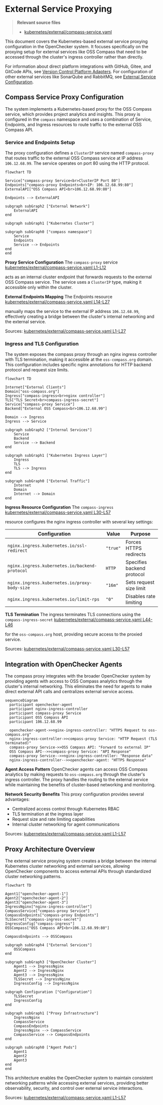 # External Service Proxying

> **Relevant source files**
> * [kubernetes/external/compass-service.yaml](https://github.com/Laniakea2012/openchecker/blob/1dbd85d0/kubernetes/external/compass-service.yaml)

This document covers the Kubernetes-based external service proxying configuration in the OpenChecker system. It focuses specifically on the proxying setup for external services like OSS Compass that need to be accessed through the cluster's ingress controller rather than directly.

For information about direct platform integrations with GitHub, Gitee, and GitCode APIs, see [Version Control Platform Adapters](/Laniakea2012/openchecker/5.1-version-control-platform-adapters). For configuration of other external services like SonarQube and RabbitMQ, see [External Service Configuration](/Laniakea2012/openchecker/5.2-external-service-configuration).

## Compass Service Proxy Configuration

The system implements a Kubernetes-based proxy for the OSS Compass service, which provides project analytics and insights. This proxy is configured in the `compass` namespace and uses a combination of Service, Endpoints, and Ingress resources to route traffic to the external OSS Compass API.

### Service and Endpoints Setup

The proxy configuration defines a `ClusterIP` service named `compass-proxy` that routes traffic to the external OSS Compass service at IP address `106.12.68.99`. The service operates on port 80 using the HTTP protocol.

```mermaid
flowchart TD

Service["compass-proxy Service<br>ClusterIP Port 80"]
Endpoints["compass-proxy Endpoints<br>IP: 106.12.68.99:80"]
ExternalAPI["OSS Compass API<br>106.12.68.99:80"]

Endpoints --> ExternalAPI

subgraph subGraph2 ["External Network"]
    ExternalAPI
end

subgraph subGraph1 ["Kubernetes Cluster"]

subgraph subGraph0 ["compass namespace"]
    Service
    Endpoints
    Service --> Endpoints
end
end
```

**Proxy Service Configuration**
The `compass-proxy` service [kubernetes/external/compass-service.yaml L1-L12](https://github.com/Laniakea2012/openchecker/blob/1dbd85d0/kubernetes/external/compass-service.yaml#L1-L12)

 acts as an internal cluster endpoint that forwards requests to the external OSS Compass service. The service uses a `ClusterIP` type, making it accessible only within the cluster.

**External Endpoints Mapping**
The Endpoints resource [kubernetes/external/compass-service.yaml L14-L27](https://github.com/Laniakea2012/openchecker/blob/1dbd85d0/kubernetes/external/compass-service.yaml#L14-L27)

 manually maps the service to the external IP address `106.12.68.99`, effectively creating a bridge between the cluster's internal networking and the external service.

Sources: [kubernetes/external/compass-service.yaml L1-L27](https://github.com/Laniakea2012/openchecker/blob/1dbd85d0/kubernetes/external/compass-service.yaml#L1-L27)

### Ingress and TLS Configuration

The system exposes the compass proxy through an nginx ingress controller with TLS termination, making it accessible at the `oss-compass.org` domain. This configuration includes specific nginx annotations for HTTP backend protocol and request size limits.

```mermaid
flowchart TD

Internet["External Clients"]
Domain["oss-compass.org"]
Ingress["compass-ingress<br>nginx controller"]
TLS["TLS Secret<br>compass-ingress-secret"]
Service["compass-proxy Service"]
Backend["External OSS Compass<br>106.12.68.99"]

Domain --> Ingress
Ingress --> Service

subgraph subGraph2 ["Internal Services"]
    Service
    Backend
    Service --> Backend
end

subgraph subGraph1 ["Kubernetes Ingress Layer"]
    Ingress
    TLS
    TLS --> Ingress
end

subgraph subGraph0 ["External Traffic"]
    Internet
    Domain
    Internet --> Domain
end
```

**Ingress Resource Configuration**
The `compass-ingress` [kubernetes/external/compass-service.yaml L30-L57](https://github.com/Laniakea2012/openchecker/blob/1dbd85d0/kubernetes/external/compass-service.yaml#L30-L57)

 resource configures the nginx ingress controller with several key settings:

| Configuration | Value | Purpose |
| --- | --- | --- |
| `nginx.ingress.kubernetes.io/ssl-redirect` | `"true"` | Forces HTTPS redirects |
| `nginx.ingress.kubernetes.io/backend-protocol` | `HTTP` | Specifies backend protocol |
| `nginx.ingress.kubernetes.io/proxy-body-size` | `"16m"` | Sets request size limit |
| `nginx.ingress.kubernetes.io/limit-rps` | `"0"` | Disables rate limiting |

**TLS Termination**
The ingress terminates TLS connections using the `compass-ingress-secret` [kubernetes/external/compass-service.yaml L44-L46](https://github.com/Laniakea2012/openchecker/blob/1dbd85d0/kubernetes/external/compass-service.yaml#L44-L46)

 for the `oss-compass.org` host, providing secure access to the proxied service.

Sources: [kubernetes/external/compass-service.yaml L30-L57](https://github.com/Laniakea2012/openchecker/blob/1dbd85d0/kubernetes/external/compass-service.yaml#L30-L57)

## Integration with OpenChecker Agents

The compass proxy integrates with the broader OpenChecker system by providing agents with access to OSS Compass analytics through the cluster's internal networking. This eliminates the need for agents to make direct external API calls and centralizes external service access.

```mermaid
sequenceDiagram
  participant openchecker-agent
  participant nginx-ingress-controller
  participant compass-proxy Service
  participant OSS Compass API
  participant 106.12.68.99

  openchecker-agent->>nginx-ingress-controller: "HTTPS Request to oss-compass.org"
  nginx-ingress-controller->>compass-proxy Service: "HTTP Request (TLS terminated)"
  compass-proxy Service->>OSS Compass API: "Forward to external IP"
  OSS Compass API-->>compass-proxy Service: "API Response"
  compass-proxy Service-->>nginx-ingress-controller: "Response data"
  nginx-ingress-controller-->>openchecker-agent: "HTTPS Response"
```

**Agent Access Pattern**
OpenChecker agents can access OSS Compass analytics by making requests to `oss-compass.org` through the cluster's ingress controller. The proxy handles the routing to the external service while maintaining the benefits of cluster-based networking and monitoring.

**Network Security Benefits**
This proxy configuration provides several advantages:

* Centralized access control through Kubernetes RBAC
* TLS termination at the ingress layer
* Request size and rate limiting capabilities
* Internal cluster networking for agent communications

Sources: [kubernetes/external/compass-service.yaml L1-L57](https://github.com/Laniakea2012/openchecker/blob/1dbd85d0/kubernetes/external/compass-service.yaml#L1-L57)

## Proxy Architecture Overview

The external service proxying system creates a bridge between the internal Kubernetes cluster networking and external services, allowing OpenChecker components to access external APIs through standardized cluster networking patterns.

```mermaid
flowchart TD

Agent1["openchecker-agent-1"]
Agent2["openchecker-agent-2"]
Agent3["openchecker-agent-3"]
IngressNginx["nginx-ingress-controller"]
CompassService["compass-proxy Service"]
CompassEndpoints["compass-proxy Endpoints"]
TLSSecret["compass-ingress-secret"]
IngressConfig["compass-ingress"]
OSSCompass["OSS Compass API<br>106.12.68.99:80"]

CompassEndpoints --> OSSCompass

subgraph subGraph4 ["External Services"]
    OSSCompass
end

subgraph subGraph3 ["OpenChecker Cluster"]
    Agent1 --> IngressNginx
    Agent2 --> IngressNginx
    Agent3 --> IngressNginx
    TLSSecret --> IngressNginx
    IngressConfig --> IngressNginx

subgraph Configuration ["Configuration"]
    TLSSecret
    IngressConfig
end

subgraph subGraph1 ["Proxy Infrastructure"]
    IngressNginx
    CompassService
    CompassEndpoints
    IngressNginx --> CompassService
    CompassService --> CompassEndpoints
end

subgraph subGraph0 ["Agent Pods"]
    Agent1
    Agent2
    Agent3
end
end
```

This architecture enables the OpenChecker system to maintain consistent networking patterns while accessing external services, providing better observability, security, and control over external service interactions.

Sources: [kubernetes/external/compass-service.yaml L1-L57](https://github.com/Laniakea2012/openchecker/blob/1dbd85d0/kubernetes/external/compass-service.yaml#L1-L57)